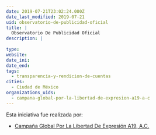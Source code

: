 ```yaml
---
date: 2019-07-21T23:02:24.000Z
date_last_modified: 2019-07-21
uid: observatorio-de-publicidad-oficial
title: |
  Observatorio De Publicidad Oficial
description: |
  
type: 
website: 
date_ini: 
date_end: 
tags:
  - transparencia-y-rendicion-de-cuentas
cities: 
  - Ciudad de México
organizations_uids:
  - campana-global-por-la-libertad-de-expresion-a19-a-c
---
```


Esta iniciativa fue realizada por:

- [Campaña Global Por La Libertad De Expresión A19, A.C.](/organizaciones/campana-global-por-la-libertad-de-expresion-a19-a-c)
